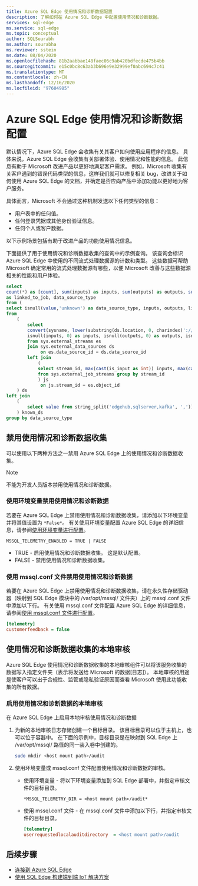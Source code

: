 ```yaml
---
title: Azure SQL Edge 使用情况和诊断数据配置
description: 了解如何在 Azure SQL Edge 中配置使用情况和诊断数据。
services: sql-edge
ms.service: sql-edge
ms.topic: conceptual
author: SQLSourabh
ms.author: sourabha
ms.reviewer: sstein
ms.date: 08/04/2020
ms.openlocfilehash: 81b2aabbae148faec06c9ab420bdfecde475b4bb
ms.sourcegitcommit: e15c0bc8c63ab3b696e9e32999ef0abc694c7c41
ms.translationtype: MT
ms.contentlocale: zh-CN
ms.lasthandoff: 12/16/2020
ms.locfileid: "97604985"
---
```

# <a name="azure-sql-edge-usage-and-diagnostics-data-configuration"></a>Azure SQL Edge 使用情况和诊断数据配置

默认情况下，Azure SQL Edge 会收集有关其客户如何使用应用程序的信息。 具体来说，Azure SQL Edge 会收集有关部署体验、使用情况和性能的信息。 此信息有助于 Microsoft 改进产品以更好地满足客户需求。 例如，Microsoft 收集有关客户遇到的错误代码类型的信息，这样我们就可以修复相关 bug，改进关于如何使用 Azure SQL Edge 的文档，并确定是否应向产品中添加功能以更好地为客户服务。

具体而言，Microsoft 不会通过这种机制发送以下任何类型的信息：

- 用户表中的任何值。
- 任何登录凭据或其他身份验证信息。
- 任何个人或客户数据。

以下示例场景包括有助于改进产品的功能使用情况信息。

下面提供了用于使用情况和诊断数据收集的查询中的示例查询。 该查询会标识 Azure SQL Edge 中使用的不同流式处理数据源的计数和类型。 这些数据可帮助 Microsoft 确定常用的流式处理数据源有哪些，以便 Microsoft 改善与这些数据源相关的性能和用户体验。 

```sql
select 
count(*) as [count], sum(inputs) as inputs, sum(outputs) as outputs, sum(linked_to_job) 
as linked_to_job, data_source_type
from ( 
select isnull(value,'unknown') as data_source_type, inputs, outputs, linked_to_job
from 
    ( 
        select 
        convert(sysname, lower(substring(ds.location, 0, charindex('://', ds.location))), 1) as data_source_type, 
        isnull(inputs, 0) as inputs, isnull(outputs, 0) as outputs, isnull(js.stream_id/js.stream_id, 0) as linked_to_job 
        from sys.external_streams es
        join sys.external_data_sources ds 
             on es.data_source_id = ds.data_source_id
        left join 
            ( 
            select stream_id, max(cast(is_input as int)) inputs, max(cast(is_output as int)) outputs 
            from sys.external_job_streams group by stream_id 
            ) js
             on js.stream_id = es.object_id 
    ) ds
left join 
    (
        select value from string_split('edgehub,sqlserver,kafka', ',')) as known_ep on data_source_type = value 
    ) known_ds
group by data_source_type
```

## <a name="disable-usage-and-diagnostic-data-collection"></a>禁用使用情况和诊断数据收集

可以使用以下两种方法之一禁用 Azure SQL Edge 上的使用情况和诊断数据收集。

> [!NOTE]
> 不能为开发人员版本禁用使用情况和诊断数据。

### <a name="disable-usage-and-diagnostics-using-environment-variables"></a>使用环境变量禁用使用情况和诊断数据

若要在 Azure SQL Edge 上禁用使用情况和诊断数据收集，请添加以下环境变量并将其值设置为 `*False*`。 有关使用环境变量配置 Azure SQL Edge 的详细信息，请参阅[使用环境变量进行配置](configure.md#configure-by-using-environment-variables)。

`MSSQL_TELEMETRY_ENABLED = TRUE | FALSE`

- TRUE - 启用使用情况和诊断数据收集。 这是默认配置。
- FALSE - 禁用使用情况和诊断数据收集。

### <a name="disable-usage-and-diagnostics-using-mssqlconf-file"></a>使用 mssql.conf 文件禁用使用情况和诊断数据

若要在 Azure SQL Edge 上禁用使用情况和诊断数据收集，请在永久性存储驱动器（映射到 SQL Edge 模块中的 /var/opt/mssql/ 文件夹）上的 mssql.conf 文件中添加以下行。 有关使用 mssql.conf 文件配置 Azure SQL Edge 的详细信息，请参阅[使用 mssql.conf 文件进行配置](configure.md#configure-by-using-an-mssqlconf-file)。

```ini
[telemetry]
customerfeedback = false
```

## <a name="local-audit-of-usage-and-diagnostic-data-collection"></a>使用情况和诊断数据收集的本地审核

Azure SQL Edge 使用情况和诊断数据收集的本地审核组件可以将该服务收集的数据写入指定文件夹（表示将发送给 Microsoft 的数据[日志]）。 本地审核的用途是使客户可以出于合规性、监管或隐私验证原因而查看 Microsoft 使用此功能收集的所有数据。

### <a name="enable-local-audit-of-usage-and-diagnostics-data"></a>启用使用情况和诊断数据的本地审核

在 Azure SQL Edge 上启用本地审核使用情况和诊断数据

1. 为新的本地审核日志存储创建一个目标目录。 该目标目录可以位于主机上，也可以位于容器中。 在下面的示例中，目标目录是在映射到 SQL Edge 上 /var/opt/mssql/ 路径的同一装入卷中创建的。

   ```bash
   sudo mkdir <host mount path>/audit
   ```

2. 使用环境变量或 mssql.conf 文件配置使用情况和诊断数据的审核。

   - 使用环境变量 - 将以下环境变量添加到 SQL Edge 部署中，并指定审核文件的目标目录。
   
     `*MSSQL_TELEMETRY_DIR = <host mount path>/audit*`
   
   - 使用 mssql.conf 文件 - 在 mssql.conf 文件中添加以下行，并指定审核文件的目标目录。
       ```ini
       [telemetry]
       userrequestedlocalauditdirectory  = <host mount path>/audit
       ```  

## <a name="next-steps"></a>后续步骤

- [连接到 Azure SQL Edge](connect.md)
- [使用 SQL Edge 构建端到端 IoT 解决方案](tutorial-deploy-azure-resources.md)
